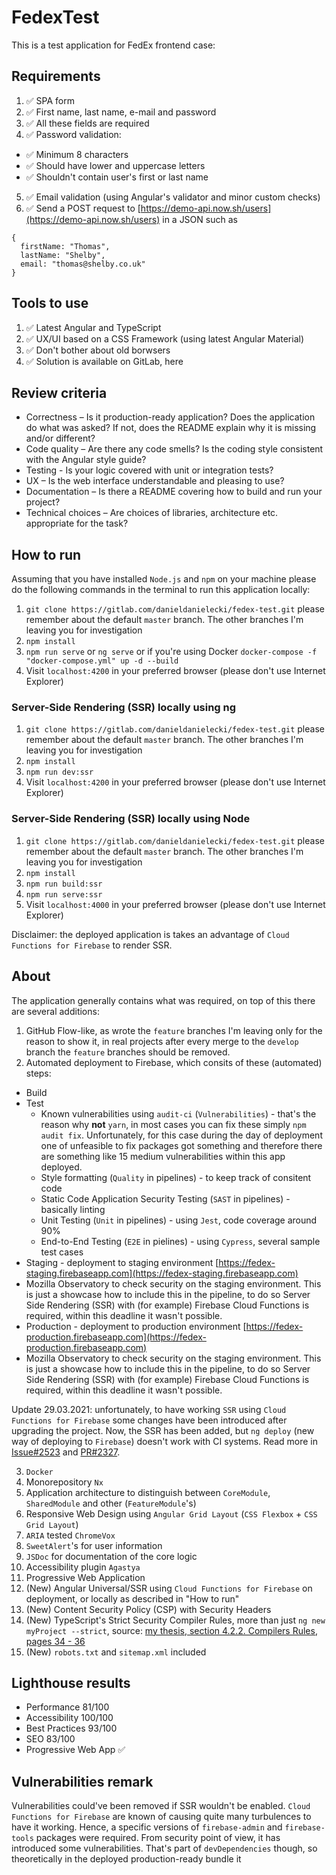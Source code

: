 # FedexTest

This is a test application for FedEx frontend case:

## Requirements

1. :white_check_mark: SPA form
2. :white_check_mark: First name, last name, e-mail and password
3. :white_check_mark: All these fields are required
4. :white_check_mark: Password validation:

- :white_check_mark: Minimum 8 characters
- :white_check_mark: Should have lower and uppercase letters
- :white_check_mark: Shouldn't contain user's first or last name

5. :white_check_mark: Email validation (using Angular's validator and minor custom checks)
6. :white_check_mark: Send a POST request to [https://demo-api.now.sh/users](https://demo-api.now.sh/users) in a JSON such as

```
{
  firstName: "Thomas",
  lastName: "Shelby",
  email: "thomas@shelby.co.uk"
}
```

## Tools to use

1. :white_check_mark: Latest Angular and TypeScript
2. :white_check_mark: UX/UI based on a CSS Framework (using latest Angular Material)
3. :white_check_mark: Don't bother about old borwsers
4. :white_check_mark: Solution is available on GitLab, here

## Review criteria

- Correctness – Is it production-ready application? Does the application do what was asked? If not, does the README explain why it is missing and/or different?
- Code quality – Are there any code smells? Is the coding style consistent with the Angular style guide?
- Testing - Is your logic covered with unit or integration tests?
- UX – Is the web interface understandable and pleasing to use?
- Documentation – Is there a README covering how to build and run your project?
- Technical choices – Are choices of libraries, architecture etc. appropriate for the task?

## How to run

Assuming that you have installed `Node.js` and `npm` on your machine please do the following commands in the terminal to run this application locally:

1. `git clone https://gitlab.com/danieldanielecki/fedex-test.git` please remember about the default `master` branch. The other branches I'm leaving you for investigation
2. `npm install`
3. `npm run serve` or `ng serve` or if you're using Docker `docker-compose -f "docker-compose.yml" up -d --build`
4. Visit `localhost:4200` in your preferred browser (please don't use Internet Explorer)

### Server-Side Rendering (SSR) locally using ng

1. `git clone https://gitlab.com/danieldanielecki/fedex-test.git` please remember about the default `master` branch. The other branches I'm leaving you for investigation
2. `npm install`
3. `npm run dev:ssr`
4. Visit `localhost:4200` in your preferred browser (please don't use Internet Explorer)

### Server-Side Rendering (SSR) locally using Node

1. `git clone https://gitlab.com/danieldanielecki/fedex-test.git` please remember about the default `master` branch. The other branches I'm leaving you for investigation
2. `npm install`
3. `npm run build:ssr`
4. `npm run serve:ssr`
5. Visit `localhost:4000` in your preferred browser (please don't use Internet Explorer)

Disclaimer: the deployed application is takes an advantage of `Cloud Functions for Firebase` to render SSR.

## About

The application generally contains what was required, on top of this there are several additions:

1. GitHub Flow-like, as wrote the `feature` branches I'm leaving only for the reason to show it, in real projects after every merge to the `develop` branch the `feature` branches should be removed.
2. Automated deployment to Firebase, which consits of these (automated) steps:

- Build
- Test
  - Known vulnerabilities using `audit-ci` (`Vulnerabilities`) - that's the reason why **not** `yarn`, in most cases you can fix these simply `npm audit fix`. Unfortunately, for this case during the day of deployment one of unfeasible to fix packages got something and therefore there are something like 15 medium vulnerabilities within this app deployed.
  - Style formatting (`Quality` in pipelines) - to keep track of consitent code
  - Static Code Application Security Testing (`SAST` in pipelines) - basically linting
  - Unit Testing (`Unit` in pipelines) - using `Jest`, code coverage around 90%
  - End-to-End Testing (`E2E` in pielines) - using `Cypress`, several sample test cases
- Staging - deployment to staging environment [https://fedex-staging.firebaseapp.com](https://fedex-staging.firebaseapp.com)
- Mozilla Observatory to check security on the staging environment. This is just a showcase how to include this in the pipeline, to do so Server Side Rendering (SSR) with (for example) Firebase Cloud Functions is required, within this deadline it wasn't possible.
- Production - deployment to production environment [https://fedex-production.firebaseapp.com](https://fedex-production.firebaseapp.com)
- Mozilla Observatory to check security on the staging environment. This is just a showcase how to include this in the pipeline, to do so Server Side Rendering (SSR) with (for example) Firebase Cloud Functions is required, within this deadline it wasn't possible.

Update 29.03.2021: unfortunately, to have working `SSR` using `Cloud Functions for Firebase` some changes have been introduced after upgrading the project. Now, the SSR has been added, but `ng deploy` (new way of deploying to `Firebase`) doesn't work with CI systems. Read more in [Issue#2523](https://github.com/angular/angularfire/issues/2523) and [PR#2327](https://github.com/angular/angularfire/pull/2327).

3. `Docker`
4. Monorepository `Nx`
5. Application architecture to distinguish between `CoreModule`, `SharedModule` and other (`FeatureModule`'s)
6. Responsive Web Design using `Angular Grid Layout` (`CSS Flexbox` + `CSS Grid Layout`)
7. `ARIA` tested `ChromeVox`
8. `SweetAlert`'s for user information
9. `JSDoc` for documentation of the core logic
10. Accessibility plugin `Agastya`
11. Progressive Web Application
12. (New) Angular Universal/SSR using `Cloud Functions for Firebase` on deployment, or locally as described in "How to run"
13. (New) Content Security Policy (CSP) with Security Headers
14. (New) TypeScript's Strict Security Compiler Rules, more than just `ng new myProject --strict`, source: [my thesis, section 4.2.2. Compilers Rules, pages 34 - 36](https://www.utupub.fi/bitstream/handle/10024/148335/Master%20of%20Science%20Technology%20Thesis%20-%20Daniel%20Danielecki.pdf)
15. (New) `robots.txt` and `sitemap.xml` included

## Lighthouse results

- Performance 81/100
- Accessibility 100/100
- Best Practices 93/100
- SEO 83/100
- Progressive Web App :white_check_mark:

## Vulnerabilities remark

Vulnerabilities could've been removed if SSR wouldn't be enabled. `Cloud Functions for Firebase` are known of causing quite many turbulences to have it working. Hence, a specific versions of `firebase-admin` and `firebase-tools` packages were required. From security point of view, it has introduced some vulnerabilities. That's part of `devDependencies` though, so theoretically in the deployed production-ready bundle it 
